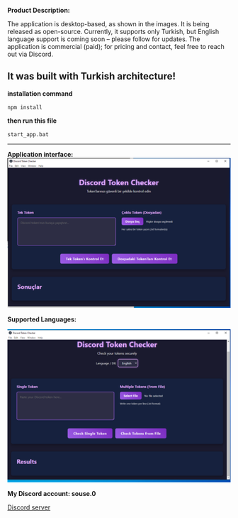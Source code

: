 
**Product Description:**

The application is desktop-based, as shown in the images. It is being released as open-source. Currently, it supports only Turkish, but English language support is coming soon – please follow for updates. The application is commercial (paid); for pricing and contact, feel free to reach out via Discord.

**It was built with Turkish architecture!**
----------------------------------------------
**installation command**
```
npm install
```
**then run this file**
```
start_app.bat
```


----------------------------------------------

**Application interface:**
![Application interface](token-checker.PNG)

<p>
  <b>
  Supported Languages:
  </b>
  
</p>

![Application code files](İngilizce-olanı.PNG)

**My Discord account: souse.0**

[Discord server](https://discord.gg/7yHSkrMZfg)
